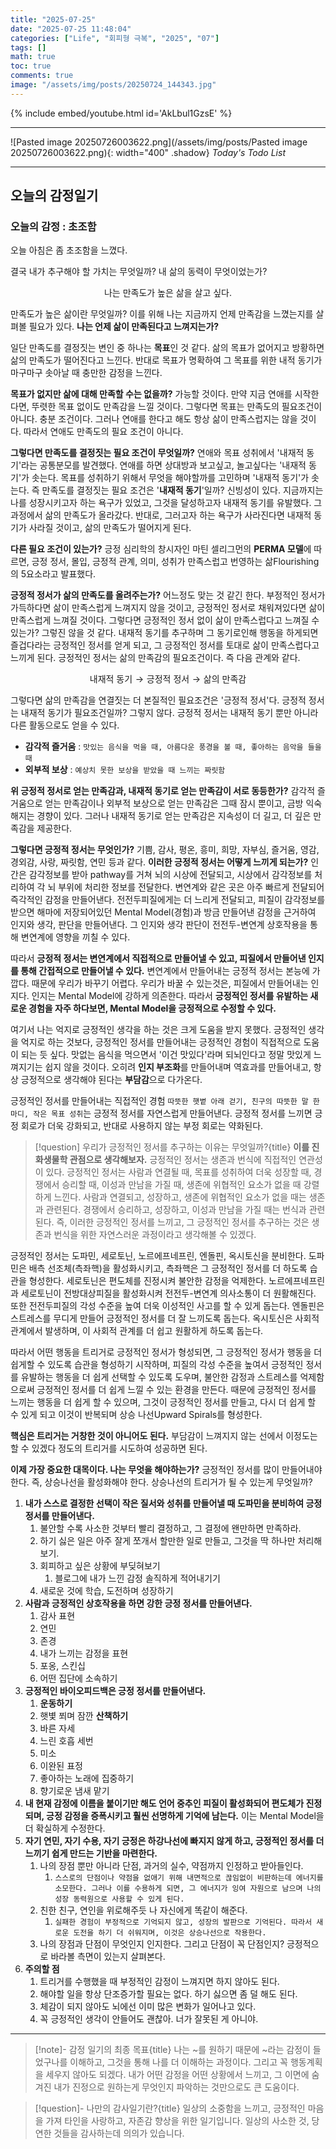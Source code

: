 ```yaml
---
title: "2025-07-25"
date: "2025-07-25 11:48:04"
categories: ["Life", "회피형 극복", "2025", "07"]
tags: []
math: true
toc: true
comments: true
image: "/assets/img/posts/20250724_144343.jpg"
---
```


{% include embed/youtube.html id='AkLbul1GzsE' %}



---

![Pasted image 20250726003622.png](/assets/img/posts/Pasted image 20250726003622.png){: width="400" .shadow}
_Today's Todo List_

---
## 오늘의 감정일기

### 오늘의 감정 : 초조함
오늘 아침은 좀 초조함을 느꼈다. 

결국 내가 추구해야 할 가치는 무엇일까? 내 삶의 동력이 무엇이었는가?


$$
\text{나는 만족도가 높은 삶을 살고 싶다.}
$$


만족도가 높은 삶이란 무엇일까? 이를 위해 나는 지금까지 언제 만족감을 느꼈는지를 살펴볼 필요가 있다. **나는 언제 삶이 만족된다고 느껴지는가?** 

일단 만족도를 결정짓는 변인 중 하나는 **목표**인 것 같다. 삶의 목표가 없어지고 방황하면 삶의 만족도가 떨어진다고 느낀다. 반대로 목표가 명확하여 그 목표를 위한 내적 동기가 마구마구 솟아날 때 충만한 감정을 느낀다.

**목표가 없지만 삶에 대해 만족할 수는 없을까?** 가능할 것이다. 만약 지금 연애를 시작한다면, 뚜렷한 목표 없이도 만족감을 느낄 것이다. 그렇다면 목표는 만족도의 필요조건이 아니다. 충분 조건이다. 그러나 연애를 한다고 해도 항상 삶이 만족스럽지는 않을 것이다. 따라서 연애도 만족도의 필요 조건이 아니다.

**그렇다면 만족도를 결정짓는 필요 조건이 무엇일까?** 연애와 목표 성취에서 '내재적 동기'라는 공통분모를 발견했다. 연애를 하면 상대방과 보고싶고, 놀고싶다는 '내재적 동기'가 솟는다. 목표를 성취하기 위해서 무엇을 해야할까를 고민하며 '내재적 동기'가 솟는다. 즉 만족도를 결정짓는 필요 조건은 '**내재적 동기**'일까? 신빙성이 있다. 지금까지는 나를 성장시키고자 하는 욕구가 있었고, 그것을 달성하고자 내재적 동기를 유발했다. 그 과정에서 삶의 만족도가 올라갔다. 반대로, 그러고자 하는 욕구가 사라진다면 내재적 동기가 사라질 것이고, 삶의 만족도가 떨어지게 된다.

**다른 필요 조건이 있는가?** 긍정 심리학의 창시자인 마틴 셀리그먼의 **PERMA 모델**에 따르면, 긍정 정서, 몰입, 긍정적 관계, 의미, 성취가 만족스럽고 번영하는 삶Flourishing의 5요소라고 발표했다. 

**긍정적 정서가 삶의 만족도를 올려주는가?** 어느정도 맞는 것 같긴 한다. 부정적인 정서가 가득하다면 삶이 만족스럽게 느껴지지 않을 것이고, 긍정적인 정서로 채워져있다면 삶이 만족스럽게 느껴질 것이다. 그렇다면 긍정적인 정서 없이 삶이 만족스럽다고 느껴질 수 있는가? 그렇진 않을 것 같다. 내재적 동기를 추구하며 그 동기로인해 행동을 하게되면 즐겁다라는 긍정적인 정서를 얻게 되고, 그 긍정적인 정서를 토대로 삶이 만족스럽다고 느끼게 된다. 긍정적인 정서는 삶의 만족감의 필요조건이다. 즉 다음 관계와 같다.

$$
\text{내재적 동기} \to \text{긍정적 정서} \to \text{삶의 만족감}
$$

그렇다면 삶의 만족감을 연결짓는 더 본질적인 필요조건은 '긍정적 정서'다. 긍정적 정서는 내재적 동기가 필요조건일까? 그렇지 않다. 긍정적 정서는 내재적 동기 뿐만 아니라 다른 활동으로도 얻을 수 있다. 
- **감각적 즐거움** : `맛있는 음식을 먹을 때, 아름다운 풍경을 볼 때, 좋아하는 음악을 들을 때`
- **외부적 보상** : `예상치 못한 보상을 받았을 때 느끼는 짜릿함`

**위 긍정적 정서로 얻는 만족감과, 내재적 동기로 얻는 만족감이 서로 동등한가?** 감각적 즐거움으로 얻는 만족감이나 외부적 보상으로 얻는 만족감은 그때 잠시 뿐이고, 금방 익숙해지는 경향이 있다. 그러나 내재적 동기로 얻는 만족감은 지속성이 더 길고, 더 깊은 만족감을 제공한다.

**그렇다면 긍정적 정서는 무엇인가?** 기쁨, 감사, 평온, 흥미, 희망, 자부심, 즐거움, 영감, 경외감, 사랑, 짜릿함, 연민 등과 같다.  **이러한 긍정적 정서는 어떻게 느끼게 되는가?** 인간은 감각정보를 받아 pathway를 거쳐 뇌의 시상에 전달되고, 시상에서 감각정보를 처리하여 각 뇌 부위에 처리한 정보를 전달한다. 변연계와 같은 곳은 아주 빠르게 전달되어 즉각적인 감정을 만들어낸다. 전전두피질에게는 더 느리게 전달되고, 피질이 감각정보를 받으면 해마에 저장되어있던 Mental Model(경험)과 방금 만들어낸 감정을 근거하여 인지와 생각, 판단을 만들어낸다. 그 인지와 생각 판단이 전전두-변연계 상호작용을 통해 변연계에 영향을 끼칠 수 있다. 

따라서 **긍정적 정서는 변연계에서 직접적으로 만들어낼 수 있고, 피질에서 만들어낸 인지를 통해 간접적으로 만들어낼 수 있다.** 변연계에서 만들어내는 긍정적 정서는 본능에 가깝다. 때문에 우리가 바꾸기 어렵다. 우리가 바꿀 수 있는것은, 피질에서 만들어내는 인지다. 인지는 Mental Model에 강하게 의존한다. 따라서 **긍정적인 정서를 유발하는 새로운 경험을 자주 하다보면, Mental Model을 긍정적으로 수정할 수 있다.** 

여기서 나는 억지로 긍정적인 생각을 하는 것은 크게 도움을 받지 못했다. 긍정적인 생각을 억지로 하는 것보다, 긍정적인 정서를 만들어내는 긍정적인 경험이 직접적으로 도움이 되는 듯 싶다. 맛없는 음식을 먹으면서 '이건 맛있다'라며 되뇌인다고 정말 맛있게 느껴지기는 쉽지 않을 것이다. 오히려 **인지 부조화**를 만들어내며 역효과를 만들어내고, 항상 긍정적으로 생각해야 된다는 **부담감**으로 다가온다.

긍정적인 정서를 만들어내는 직접적인 경험 `따뜻한 햇볕 아래 걷기, 친구의 따뜻한 말 한마디, 작은 목표 성취`는 긍정적 정서를 자연스럽게 만들어낸다. 긍정적 정서를 느끼면 긍정 회로가 더욱 강화되고, 반대로 사용하지 않는 부정 회로는 약화된다. 

> [!question] 우리가 긍정적인 정서를 추구하는 이유는 무엇일까?{title}
> **이를 진화생물학 관점으로 생각해보자.** 긍정적인 정서는 생존과 번식에 직접적인 연관성이 있다. 긍정적인 정서는 사람과 연결될 때, 목표를 성취하여 더욱 성장할 때, 경쟁에서 승리할 때, 이성과 만남을 가질 때, 생존에 위협적인 요소가 없을 때 강렬하게 느낀다. 사람과 연결되고, 성장하고, 생존에 위협적인 요소가 없을 때는 생존과 관련된다. 경쟁에서 승리하고, 성장하고, 이성과 만남을 가질 때는 번식과 관련된다. 즉, 이러한 긍정적인 정서를 느끼고, 그 긍정적인 정서를 추구하는 것은 생존과 번식을 위한 자연스러운 과정이라고 생각해볼 수 있겠다.
> 

긍정적인 정서는 도파민, 세로토닌, 노르에프네프린, 엔돌핀, 옥시토신을 분비한다. 도파민은 배측 선조체(측좌핵)을 활성화시키고, 측좌핵은 그 긍정적인 정서를 더 하도록 습관을 형성한다. 세로토닌은 편도체를 진정시켜 불안한 감정을 억제한다. 노르에프네프린과 세로토닌이 전방대상피질을 활성화시켜 전전두-변연계 의사소통이 더 원활해진다. 또한 전전두피질의 각성 수준을 높여 더욱 이성적인 사고를 할 수 있게 돕는다. 엔돌핀은 스트레스를 무디게 만들어 긍정적인 정서를 더 잘 느끼도록 돕는다. 옥시토신은 사회적 관계에서 발생하며, 이 사회적 관계를 더 쉽고 원활하게 하도록 돕는다.

따라서 어떤 행동을 트리거로 긍정적인 정서가 형성되면, 그 긍정적인 정서가 행동을 더 쉽게할 수 있도록 습관을 형성하기 시작하며, 피질의 각성 수준을 높여서 긍정적인 정서를 유발하는 행동을 더 쉽게 선택할 수 있도록 도우며, 불안한 감정과 스트레스를 억제함으로써 긍정적인 정서를 더 쉽게 느낄 수 있는 환경을 만든다. 때문에 긍정적인 정서를 느끼는 행동을 더 쉽게 할 수 있으며, 그것이 긍정적인 정서를 만들고, 다시 더 쉽게 할 수 있게 되고 이것이 반복되며 상승 나선Upward Spirals를 형성한다.

**핵심은 트리거는 거창한 것이 아니어도 된다.** 부담감이 느껴지지 않는 선에서 이정도는 할 수 있겠다 정도의 트리거를 시도하여 성공하면 된다.

**이제 가장 중요한 대목이다. 나는 무엇을 해야하는가?** 긍정적인 정서를 많이 만들어내야 한다. 즉, 상승나선을 활성화해야 한다. 상승나선의 트리거가 될 수 있는게 무엇일까?

1. **내가 스스로 결정한 선택이 작은 질서와 성취를 만들어낼 때 도파민을 분비하여 긍정 정서를 만들어낸다.**
	1. 불안할 수록 사소한 것부터 빨리 결정하고, 그 결정에 왠만하면 만족하라.
	2. 하기 싫은 일은 아주 잘게 쪼개서 할만한 일로 만들고, 그것을 딱 하나만 처리해보기.
	3. 회피하고 싶은 상황에 부딪혀보기
		1. 블로그에 내가 느낀 감정 솔직하게 적어내기기
	4. 새로운 것에 학습, 도전하며 성장하기
2. **사람과 긍정적인 상호작용을 하면 강한 긍정 정서를 만들어낸다.**
	1. 감사 표현
	2. 연민
	3. 존경
	4. 내가 느끼는 감정을 표현
	5. 포옹, 스킨십
	6. 어떤 집단에 소속하기
3. **긍정적인 바이오피드백은 긍정 정서를 만들어낸다.**
	1. **운동하기**
	2. 햇볓 쬐며 잠깐 **산책하기**
	3. 바른 자세
	4. 느린 호흡 세번
	5. 미소
	6. 이완된 표정
	7. 좋아하는 노래에 집중하기
	8. 향기로운 냄새 맡기
4. **내 현재 감정에 이름을 붙이기만 해도 언어 중추인 피질이 활성화되어 편도체가 진정되며, 긍정 감정을 증폭시키고 훨씬 선명하게 기억에 남는다.** 이는 Mental Model을 더 확실하게 수정한다.
5. **자기 연민, 자기 수용, 자기 긍정은 하강나선에 빠지지 않게 하고, 긍정적인 정서를 더 느끼기 쉽게 만드는 기반을 마련한다.**
	1. 나의 장점 뿐만 아니라 단점, 과거의 실수, 약점까지 인정하고 받아들인다.
		1. `스스로의 단점이나 약점을 없애기 위해 내면적으로 끊임없이 비판하는데 에너지를 소모한다. 그러나 이를 수용하게 되면, 그 에너지가 잉여 자원으로 남으며 나의 성장 동력원으로 사용할 수 있게 된다.`
	2. 친한 친구, 연인을 위로해주듯 나 자신에게 똑같이 해준다.
		1. `실패한 경험이 부정적으로 기억되지 않고, 성장의 발판으로 기억된다. 따라서 새로운 도전을 하기 더 쉬워지며, 이것은 상승나선으로 작용한다.`
	3. 나의 장점과 단점이 무엇인지 인지한다. 그리고 단점이 꼭 단점인지? 긍정적으로 바라볼 측면이 있는지 살펴본다.
6. **주의할 점**
	1. 트리거를 수행했을 때 부정적인 감정이 느껴지면 하지 않아도 된다.
	2. 해야할 일을 항상 단조증가할 필요는 없다. 하기 싫으면 좀 덜 해도 된다.
	3. 체감이 되지 않아도 뇌에선 이미 많은 변화가 일어나고 있다.
	4. 꼭 긍정적인 생각이 안들어도 괜찮아. 너가 잘못된 게 아니야.

---

> [!note]- 감정 일기의 최종 목표{title}
> 나는 ~를 원하기 때문에 ~라는 감정이 들었구나를 이해하고, 그것을 통해 나를 더 이해하는 과정이다.
> 그리고 꼭 행동계획을 세우지 않아도 되겠다. 내가 어떤 감정을 어떤 상황에서 느끼고, 그 이면에 숨겨진 내가 진정으로 원하는게 무엇인지 파악하는 것만으로도 큰 도움이다. 

> [!question]- 나만의 감사일기란?{title}
> 일상의 소중함을 느끼고, 긍정적인 마음을 가져 타인을 사랑하고, 자존감 향상을 위한 일기입니다. 일상의 사소한 것, 당연한 것들을 감사하는데 의의가 있습니다.